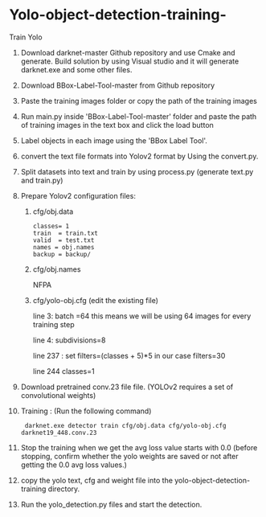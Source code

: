 # Yolo-object-detection-training-

Train Yolo


1. Download darknet-master Github repository and use Cmake and generate. Build solution by using
   Visual studio and it will generate darknet.exe and some other files.

2. Download BBox-Label-Tool-master from Github repository 

3. Paste the training images folder or copy the path of the training images

4. Run main.py inside 'BBox-Label-Tool-master' folder and paste the path of training images in the text box and click the load button

5. Label objects in each image using the 'BBox Label Tool'.

6. convert the text file formats into Yolov2 format by Using the convert.py.

7. Split datasets into text and train by using process.py (generate text.py and train.py)

8. Prepare Yolov2 configuration files:

   1) cfg/obj.data
     
          classes= 1  
          train  = train.txt  
          valid  = test.txt  
          names = obj.names  
          backup = backup/  

    2) cfg/obj.names
           
          NFPA

    3) cfg/yolo-obj.cfg  (edit the existing file)

          line 3: batch =64  this means we will be using 64 images for every training step
           
          line 4: subdivisions=8
  
          line 237 : set filters=(classes + 5)*5 in our case filters=30

          line 244 classes=1

9.  Download pretrained conv.23 file file. (YOLOv2 requires a set of convolutional weights)

10. Training :  (Run the following command)

         darknet.exe detector train cfg/obj.data cfg/yolo-obj.cfg darknet19_448.conv.23
         
         
 11. Stop the training when we get the avg loss  value starts with 0.0 (before stopping, confirm whether the yolo weights are   saved or not after getting the 0.0 avg loss values.)

12. copy the yolo text, cfg and weight file into the yolo-object-detection-training directory.

13. Run the yolo_detection.py files and start the detection.


          
